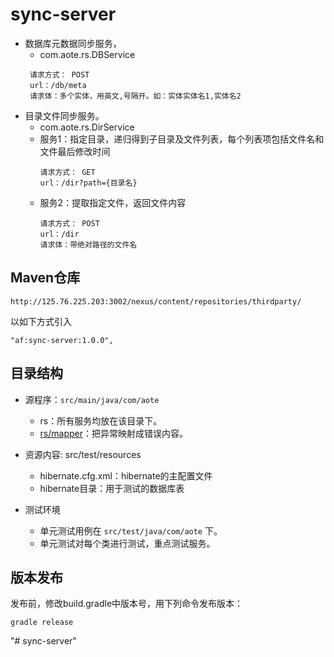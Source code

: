 # sync-server

- 数据库元数据同步服务，
  * com.aote.rs.DBService  
   ```
  	请求方式： POST 
  	url：/db/meta 
  	请求体：多个实体，用英文,号隔开。如：实体实体名1,实体名2
  	``` 
- 目录文件同步服务。
  * com.aote.rs.DirService  
  * 服务1：指定目录，递归得到子目录及文件列表，每个列表项包括文件名和文件最后修改时间  
  	```
  	请求方式： GET 
  	url：/dir?path={目录名}
  	```
  * 服务2：提取指定文件，返回文件内容  
  	```
  	请求方式： POST 
  	url：/dir 
  	请求体：带绝对路径的文件名
  	```

## Maven仓库

```
http://125.76.225.203:3002/nexus/content/repositories/thirdparty/
```

以如下方式引入

```
"af:sync-server:1.0.0",
```

## 目录结构

- 源程序：`src/main/java/com/aote`
  * rs：所有服务均放在该目录下。
  * [rs/mapper](docs/mapper.md)：把异常映射成错误内容。


- 资源内容: src/test/resources
  * hibernate.cfg.xml：hibernate的主配置文件
  * hibernate目录：用于测试的数据库表

  
- 测试环境
  * 单元测试用例在 `src/test/java/com/aote` 下。
  * 单元测试对每个类进行测试，重点测试服务。

## 版本发布

发布前，修改build.gradle中版本号，用下列命令发布版本：
```
gradle release
```
"# sync-server" 

